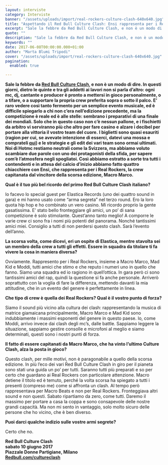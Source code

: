 ```yaml
---
layout: interviste
category: Interviste
banner: "/assets/uploads/import/real-rockers-culture-clash-640x640.jpg"
title: "Aspettando il Red Bull Culture Clash: Ensi rappresenta per i Real Rockers!"
excerpt: "Sale la febbre da Red Bull Culture Clash, e non è un modo di dire. In questi giorni, dietro le quinte e tra gli addetti ai lavori non si parla d’altro: ogni mc, dj, cantante e producer è pronto a mettersi in gioco personalmente, o a tifare, o a supportare la propria crew preferita sopra…"
quote: ""
description: "Sale la febbre da Red Bull Culture Clash, e non è un modo di dire. In questi giorni, dietro le quinte e tra gli addetti ai lavori non si parla d’altro: ogni mc, dj, cantante e producer è pronto a mettersi in gioco personalmente, o a tifare, o a supportare la propria crew preferita sopra…"
keywords: ""
date: 2017-06-08T00:00:00.000+01:00
author: "Marta Blumi Tripodi"
cover: "/assets/uploads/import/real-rockers-culture-clash-640x640.jpg"
pagination:
  enabled: true

---
```


**Sale la febbre da [Red Bull Culture Clash](https://hotmc.com/il-red-bull-culture-clash-2017-rimescola-alla-grande-le-carte-in-tavola/), e non è un modo di dire. In questi giorni, dietro le quinte e tra gli addetti ai lavori non si parla d’altro: ogni mc, dj, cantante e producer è pronto a mettersi in gioco personalmente, o a tifare, o a supportare la propria crew preferita sopra o sotto il palco. E’ raro vedere così tanto fermento per un semplice evento musicale, ed è difficile spiegarlo a chi non c’era nell’edizione precedente, ma la competizione è reale ed è alle stelle: sembrano i preparativi di una finale dei mondiali. Solo che in questo caso non c’è nessun pallone, e i fischietti da arbitro vi serviranno più che altro per fare casino e alzare i decibel per portare alla vittoria il vostro team del cuore.** **I biglietti sono quasi esauriti (ragion per cui, se avevate intenzione di esserci, datevi una mossa e comprateli [qui](http://www.ticketone.it/biglietti.html?affiliate=ITT&doc=artistPages%2Ftickets&fun=artist&action=tickets&erid=1870404&includeOnlybookable=false&x10=1&x11=red%20bu)) e le strategie e gli edit dei vari team sono ormai ultimati. Noi di Hotmc restiamo neutrali come la Svizzera, ma abbiamo voluto scambiare due parole con uno dei protagonisti della sfida, per sapere com’è l’atmosfera negli spogliatoi. Così abbiamo estratto a sorte tra tutti i contendenti e in attesa del calcio d’inizio abbiamo fatto quattro chiacchiere con Ensi, che rappresenta per i Real Rockers, la crew capitanata dal vincitore della scorsa edizione, Macro Marco.** 

**Qual è il tuo più bel ricordo del primo Red Bull Culture Clash italiano?** 

Io facevo lo special guest per Elastica Records (uno dei quattro sound in gara) e mi hanno usato come “arma segreta” nel terzo round. Ero la loro quota hip hop e ho combinato un vero casino. Mi ricordo proprio la gente gasatissima. E’ stato bello fronteggiare gli amici, un po’ di sana competizione è solo stimolante. Quest’anno tanto meglio! A comporre le varie crew ci sono fra i nomi più potenti del panorama. Nonché tantissimi amici miei. Consiglio a tutti di non perdersi questo clash. Sarà l’evento dell’anno.

**La scorsa volta, come dicevi, eri un ospite di Elastica, mentre stavolta sei un membro della crew a tutti gli effetti. Essere in squadra da titolare ti fa vivere la cosa in maniera diversa?**

Ovviamente. Rappresento per i Real Rockers, insieme a Macro Marco, Mad Kid e Moddi, tutti amici che stimo e che reputo i numeri uno in quello che fanno. Siamo una squadra ed io ragiono in quell’ottica. In gara però ci sono tantissimi amici del rap, quindi la questione si fa anche personale. Arriverò soprattutto con la voglia di fare la differenza, mettendo davanti la mia attitudine, che in un evento del genere è perfettamente in linea.

**Che tipo di crew è quella dei Real Rockers? Qual è il vostro punto di forza?**

Siamo il sound più vicino alla cultura dei clash: rappresentando la musica di matrice giamaicana principalmente, Macro Marco e Mad Kid sono indubbiamente i massimi esponenti del genere in questo paese. Io, come Moddi, arrivo invece dai clash degli mc’s, dalle battle. Sappiamo leggere la situazione, sappiamo gestire consolle e microfoni al meglio e siamo determinati, questi sono i nostri punti di forza.

**Il fatto di essere capitanati da Macro Marco, che ha vinto l’ultimo Culture Clash, alza la posta in gioco?** 

Questo clash, per mille motivi, non è paragonabile a quello della scorsa edizione. In più l’eco dei vari Red Bull Culture Clash in giro per il pianeta sono stati una guida un po’ per tutti. Saranno tutti più preparati e so per certo che guardano ai Real Rockers con particolare attenzione. Macro detiene il titolo ed è temuto, perché la volta scorsa ha spiegato a tutti i presenti (compreso me) come si affronta un clash. Al tempo però rappresentava per Macro Beats e non per Real Rockers. Fronteggiava altri sound e non questi. Sabato ripartiamo da zero, come tutti. Daremo il massimo per portare a casa la coppa e sono consapevole delle nostre grandi capacità. Ma non mi sento in vantaggio, solo molto sicuro delle persone che ho vicino, che è ben diverso.

**Puoi darci qualche indizio sulle vostre armi segrete?**

Certo che no.

**Red Bull Culture Clash**  
**sabato 10 giugno 2017**  
**Piazzale Donne Partigiane, Milano**  
[**Redbull.com/cultureclash**](https://www.redbull.com/it/it/music/events/1331849359551/red-bull-culture-clash-2017-tutte-le-info)